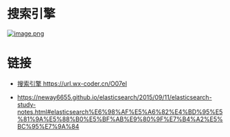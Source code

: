 # 搜索引擎

[![image.png](https://i.postimg.cc/D0k8YvF5/image.png)](https://postimg.cc/gXszxPx6)

# 链接

- [搜索引擎 https://url.wx-coder.cn/O07eI ](https://url.wx-coder.cn/O07eI)

- https://neway6655.github.io/elasticsearch/2015/09/11/elasticsearch-study-notes.html#elasticsearch%E6%98%AF%E5%A6%82%E4%BD%95%E5%81%9A%E5%88%B0%E5%BF%AB%E9%80%9F%E7%B4%A2%E5%BC%95%E7%9A%84
